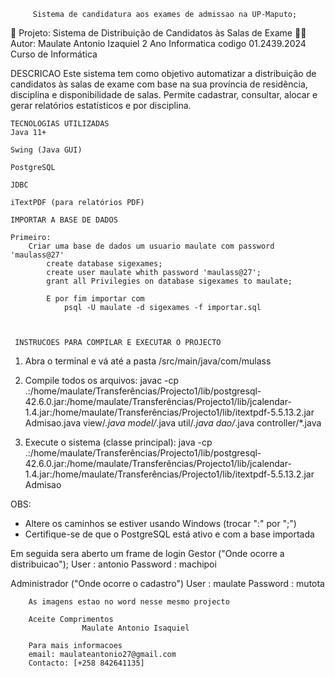          Sistema de candidatura aos exames de admissao na UP-Maputo;
         
📘 Projeto: Sistema de Distribuição de Candidatos às Salas de Exame
👨‍🎓 Autor: Maulate Antonio Izaquiel 2 Ano Informatica codigo 01.2439.2024
	Curso de Informática


   DESCRICAO
	Este sistema tem como objetivo automatizar a distribuição de candidatos às salas de exame com base na sua província de residência, disciplina e 				  disponibilidade de salas. Permite cadastrar, consultar, alocar e gerar relatórios estatísticos e por disciplina.	


	TECNOLOGIAS UTILIZADAS
	Java 11+

	Swing (Java GUI)

	PostgreSQL

	JDBC

	iTextPDF (para relatórios PDF)
	
	IMPORTAR A BASE DE DADOS
	
	Primeiro:
		Criar uma base de dados um usuario maulate com password 'maulass@27'
			create database sigexames;
			create user maulate whith password 'maulass@27';
			grant all Privilegies on database sigexames to maulate; 
			
			E por fim importar com 
				psql -U maulate -d sigexames -f importar.sql

         
         
     INSTRUCOES PARA COMPILAR E EXECUTAR O PROJECTO
1. Abra o terminal e vá até a pasta /src/main/java/com/mulass

2. Compile todos os arquivos:
   javac -cp .:/home/maulate/Transferências/Projecto1/lib/postgresql-42.6.0.jar:/home/maulate/Transferências/Projecto1/lib/jcalendar-1.4.jar:/home/maulate/Transferências/Projecto1/lib/itextpdf-5.5.13.2.jar Admisao.java view/*.java model/*.java util/*.java dao/*.java controller/*.java 

3. Execute o sistema (classe principal):
   java -cp .:/home/maulate/Transferências/Projecto1/lib/postgresql-42.6.0.jar:/home/maulate/Transferências/Projecto1/lib/jcalendar-1.4.jar:/home/maulate/Transferências/Projecto1/lib/itextpdf-5.5.13.2.jar Admisao 

OBS:
- Altere os caminhos se estiver usando Windows (trocar ":" por ";")
- Certifique-se de que o PostgreSQL está ativo e com a base importada

Em seguida sera aberto um frame de login
Gestor ("Onde ocorre a distribuicao");
		User : antonio
		Password : machipoi
		
Administrador ("Onde ocorre o cadastro")
		User : maulate
		Password : mutota
		
		As imagens estao no word nesse mesmo projecto
		
		Aceite Comprimentos 
					Maulate Antonio Isaquiel
		
		Para mais informacoes
		email: maulateantonio27@gmail.com
		Contacto: [+258 842641135]
		
